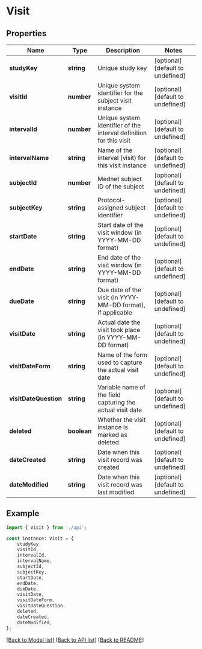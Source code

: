 # Visit


## Properties

Name | Type | Description | Notes
------------ | ------------- | ------------- | -------------
**studyKey** | **string** | Unique study key | [optional] [default to undefined]
**visitId** | **number** | Unique system identifier for the subject visit instance | [optional] [default to undefined]
**intervalId** | **number** | Unique system identifier of the interval definition for this visit | [optional] [default to undefined]
**intervalName** | **string** | Name of the interval (visit) for this visit instance | [optional] [default to undefined]
**subjectId** | **number** | Mednet subject ID of the subject | [optional] [default to undefined]
**subjectKey** | **string** | Protocol-assigned subject identifier | [optional] [default to undefined]
**startDate** | **string** | Start date of the visit window (in YYYY-MM-DD format) | [optional] [default to undefined]
**endDate** | **string** | End date of the visit window (in YYYY-MM-DD format) | [optional] [default to undefined]
**dueDate** | **string** | Due date of the visit (in YYYY-MM-DD format), if applicable | [optional] [default to undefined]
**visitDate** | **string** | Actual date the visit took place (in YYYY-MM-DD format) | [optional] [default to undefined]
**visitDateForm** | **string** | Name of the form used to capture the actual visit date | [optional] [default to undefined]
**visitDateQuestion** | **string** | Variable name of the field capturing the actual visit date | [optional] [default to undefined]
**deleted** | **boolean** | Whether the visit instance is marked as deleted | [optional] [default to undefined]
**dateCreated** | **string** | Date when this visit record was created | [optional] [default to undefined]
**dateModified** | **string** | Date when this visit record was last modified | [optional] [default to undefined]

## Example

```typescript
import { Visit } from './api';

const instance: Visit = {
    studyKey,
    visitId,
    intervalId,
    intervalName,
    subjectId,
    subjectKey,
    startDate,
    endDate,
    dueDate,
    visitDate,
    visitDateForm,
    visitDateQuestion,
    deleted,
    dateCreated,
    dateModified,
};
```

[[Back to Model list]](../README.md#documentation-for-models) [[Back to API list]](../README.md#documentation-for-api-endpoints) [[Back to README]](../README.md)

